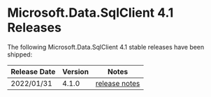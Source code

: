 # Microsoft.Data.SqlClient 4.1 Releases

The following Microsoft.Data.SqlClient 4.1 stable releases have been shipped:

| Release Date | Version | Notes |
| :-- | :-- | :--: |
| 2022/01/31| 4.1.0 | [release notes](4.1.0.md) |